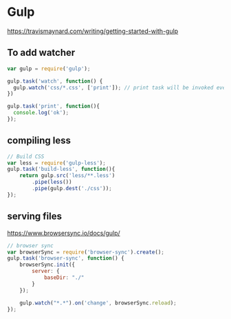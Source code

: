 # Gulp

https://travismaynard.com/writing/getting-started-with-gulp 

## To add watcher
``` javascript
var gulp = require('gulp');

gulp.task('watch', function() {
  gulp.watch('css/*.css', ['print']); // print task will be invoked every time a file changes in the css folder
})

gulp.task('print', function(){
  console.log('ok');
});
```

## compiling less 
``` javascript
// Build CSS
var less = require('gulp-less');
gulp.task('build-less', function(){
    return gulp.src('less/**.less')
        .pipe(less())
        .pipe(gulp.dest('./css'));
});
```

## serving files 
https://www.browsersync.io/docs/gulp/ 
``` javascript
// browser sync
var browserSync = require('browser-sync').create();
gulp.task('browser-sync', function() {
    browserSync.init({
        server: {
            baseDir: "./"
        }
    });

    gulp.watch("*.*").on('change', browserSync.reload);
});
```
